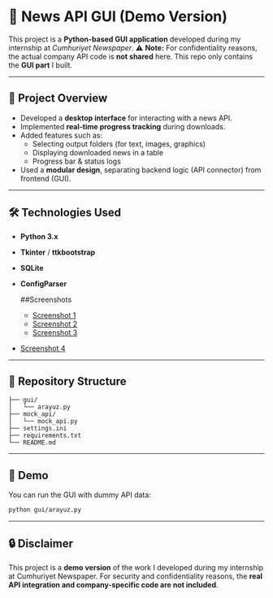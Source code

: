 # 📰 News API GUI (Demo Version)

This project is a **Python-based GUI application** developed during my internship at *Cumhuriyet Newspaper*.
⚠️ **Note:** For confidentiality reasons, the actual company API code is **not shared** here. This repo only contains the **GUI part** I built.

---

## 🎯 Project Overview
- Developed a **desktop interface** for interacting with a news API.
- Implemented **real-time progress tracking** during downloads.
- Added features such as:
  - Selecting output folders (for text, images, graphics)
  - Displaying downloaded news in a table
  - Progress bar & status logs
- Used a **modular design**, separating backend logic (API connector) from frontend (GUI).

---

## 🛠️ Technologies Used
- **Python 3.x**
- **Tkinter** / **ttkbootstrap**
- **SQLite**
- **ConfigParser**


  ##Screenshots
  - [Screenshot 1](https://drive.google.com/file/d/1UoEe-Iohf4fNNveEBG_qs9-h_Ecraust/view?usp=sharing)
  - [Screenshot 2](https://drive.google.com/file/d/10sJ_ycr0n182lMGXbaXW-SgZ0h9arSMK/view?usp=sharing)
  - [Screenshot 3](https://drive.google.com/file/d/1Tael1XpnSWT8FQfnV_G7GFN8sfpzsO-B/view?usp=sharing)
 -  [Screenshot 4](https://drive.google.com/file/d/1BwxdX_c_eft7fT2EEidVC4iCCMLe4P29/view?usp=sharing)

---

## 📂 Repository Structure
```
├── gui/
│   └── arayuz.py
├── mock_api/
│   └── mock_api.py
├── settings.ini
├── requirements.txt
└── README.md
```

---

## 🚀 Demo
You can run the GUI with dummy API data:
```bash
python gui/arayuz.py
```

---

## 🔒 Disclaimer
This project is a **demo version** of the work I developed during my internship at Cumhuriyet Newspaper.
For security and confidentiality reasons, the **real API integration and company-specific code are not included**.

